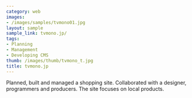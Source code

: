 ```yaml
---
category: web
images:
- /images/samples/tvmono01.jpg
layout: sample
sample_link: tvmono.jp/
tags:
- Planning
- Management
- Developing CMS
thumb: /images/thumb/tvmono_t.jpg
title: tvmono.jp
---
```

Planned, built and managed a shopping site. Collaborated with a designer, programmers and producers. The site focuses on local products.
